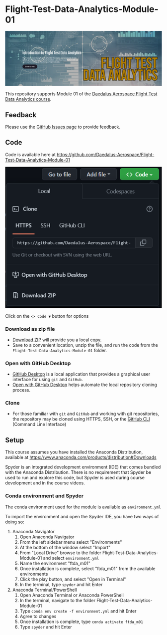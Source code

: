 # Flight-Test-Data-Analytics-Module-01

[![Flight Test Data Analytics](./images/ftda-banner.png)](https://www.daedalusaero.space/enroll/2163859?et=free)

This repository supports Module 01 of the [Daedalus Aerospace Flight Test Data Analytics course](https://www.daedalusaero.space/courses/flight-test-data-analytics).

## Feedback

Please use the [GitHub Issues page](https://github.com/Daedalus-Aerospace/Flight-Test-Data-Analytics-Module-01/issues) to provide feedback.

## Code

Code is available here at <https://github.com/Daedalus-Aerospace/Flight-Test-Data-Analytics-Module-01>

![Code Options](./images/github-code-options.png)

Click on the `<> Code ▼` button for options

### Download as zip file

- [Download ZIP](https://github.com/Daedalus-Aerospace/Flight-Test-Data-Analytics-Module-01/archive/refs/heads/main.zip) will provide you a local copy.
- Save to a convenient location, unzip the file, and run the code from the `Flight-Test-Data-Analytics-Module-01` folder.

### Open with GitHub Desktop

- [GitHub Desktop](https://desktop.github.com/) is a local application that provides a graphical user interface for using `git` and `GitHub`.
- [Open with GitHub Desktop](x-github-client://openRepo/https://github.com/Daedalus-Aerospace/Flight-Test-Data-Analytics-Module-01) helps automate the local repository cloning process.

### Clone

- For those familiar with `git` and `GitHub` and working with git repositories, the repository may be cloned using HTTPS, SSH, or the [GitHub CLI](https://cli.github.com/) (Command Line Interface)

## Setup

This course assumes you have installed the Anaconda Distribution, available at <https://www.anaconda.com/products/distribution#Downloads>

Spyder is an integrated development environment (IDE) that comes bundled with the Anaconda Distribution. There is no requirement that Spyder be used to run and explore this code, but Spyder is used during course development and in the course videos.

### Conda environment and Spyder

The conda environment used for the module is available as `environment.yml`

To import the environment and open the Spyder IDE, you have two ways of doing so:

1. Anaconda Navigator
    1. Open Anaconda Navigator
    2. From the left sidebar menu select "Environments"
    3. At the bottom of the window select "Import"
    4. From "Local Drive" browse to the folder Flight-Test-Data-Analytics-Module-01 and select `environment.yml`
    5. Name the environment "ftda_m01"
    6. Once installation is complete, select "ftda_m01" from the available environments
    7. Click the play button, and select "Open in Terminal"
    8. In the terminal, type `spyder` and hit Enter
2. Anaconda Terminal/PowerShell
    1. Open Anaconda Terminal or Anaconda PowerShell
    2. In the terminal, navigate to the folder Flight-Test-Data-Analytics-Module-01
    3. Type `conda env create -f environment.yml` and hit Enter
    4. Agree to changes
    5. Once installation is complete, type `conda activate ftda_m01`
    6. Type `spyder` and hit Enter

